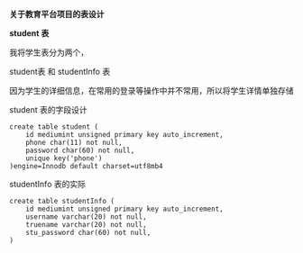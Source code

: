 **关于教育平台项目的表设计**



**student 表** 

我将学生表分为两个，

student表 和 studentInfo 表 

因为学生的详细信息，在常用的登录等操作中并不常用，所以将学生详情单独存储

student 表的字段设计

```mysql
create table student (
	id mediumint unsigned primary key auto_increment,
  	phone char(11) not null,
  	password char(60) not null,  
  	unique key('phone')
)engine=Innodb default charset=utf8mb4
```

studentInfo 表的实际

```mysql
create table studentInfo (
	id mediumint unsigned primary key auto_increment,
  	username varchar(20) not null,
  	truename varchar(20) not null,
  	stu_password char(60) not null,
)
```





